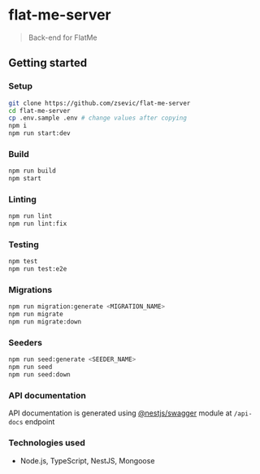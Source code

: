# flat-me-server

> Back-end for FlatMe

## Getting started

### Setup

```bash
git clone https://github.com/zsevic/flat-me-server
cd flat-me-server
cp .env.sample .env # change values after copying
npm i
npm run start:dev
```

### Build

```bash
npm run build
npm start
```

### Linting

```bash
npm run lint
npm run lint:fix
```

### Testing

```bash
npm test
npm run test:e2e
```

### Migrations

```bash
npm run migration:generate <MIGRATION_NAME>
npm run migrate
npm run migrate:down
```

### Seeders

```bash
npm run seed:generate <SEEDER_NAME>
npm run seed
npm run seed:down
```

### API documentation

API documentation is generated using [@nestjs/swagger](https://www.npmjs.com/package/@nestjs/swagger) module at `/api-docs` endpoint

### Technologies used

- Node.js, TypeScript, NestJS, Mongoose
